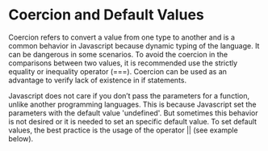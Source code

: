 # Coercion and Default Values

Coercion refers to convert a value from one type to another and is a common behavior in Javascript because dynamic typing of the language. It can be dangerous in some scenarios. To avoid the coercion in the comparisons between two values, it is recommended use the strictly equality or inequality operator (===). Coercion can be used as an advantage to verify lack of existence in if statements.

Javascript does not care if you don’t pass the parameters for a function, unlike another programming languages. This is because Javascript set the parameters with the default value 'undefined'. But sometimes this behavior is not desired or it is needed to set an specific default value. To set default values, the best practice is the usage of the operator || (see example below).